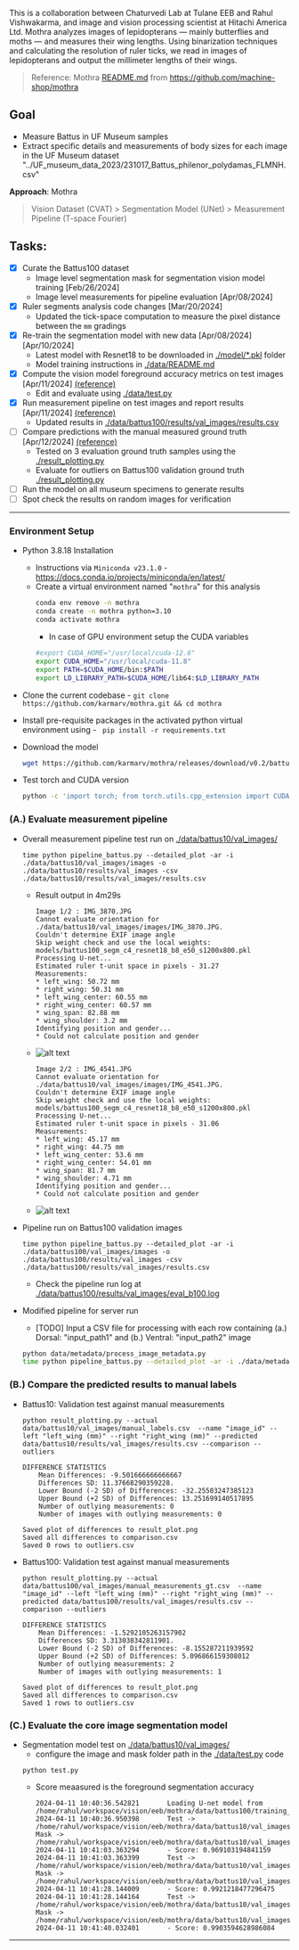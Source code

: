 
This is a collaboration between Chaturvedi Lab at Tulane EEB and Rahul Vishwakarma, and image and vision processing scientist at Hitachi America Ltd. Mothra analyzes images of lepidopterans — mainly butterflies and moths — and measures their wing lengths. Using binarization techniques and calculating the resolution of ruler ticks, we read in images of lepidopterans and output the millimeter lengths of their wings. 

> Reference: Mothra [README.md](./README.OG.md) from https://github.com/machine-shop/mothra

## Goal
- Measure Battus in UF Museum samples
- Extract specific details and measurements of body sizes for each image in the UF Museum dataset "../UF_museum_data_2023/231017_Battus_philenor_polydamas_FLMNH.csv"

**Approach**: Mothra
>  Vision Dataset (CVAT) > Segmentation Model (UNet) > Measurement Pipeline (T-space Fourier)

## Tasks: 
- [x] Curate the Battus100 dataset
  - Image level segmentation mask for segmentation vision model training [Feb/26/2024]
  - Image level measurements for pipeline evaluation [Apr/08/2024] 
- [x] Ruler segments analysis code changes [Mar/20/2024] 
  - Updated the tick-space computation to measure the pixel distance between the `mm` gradings
- [x] Re-train the segmentation model with new data [Apr/08/2024][Apr/10/2024]
  - Latest model with Resnet18 to be downloaded in [./model/*.pkl](./models/battus100_segm_c4_resnet18_b8_e50_s1200x800.pkl) folder
  - Model training instructions in [./data/README.md](./data/README.md)
- [x] Compute the vision model foreground accuracy metrics on test images [Apr/11/2024] [(reference)](#c-evaluate-vision-model)
  - Edit and evaluate using [./data/test.py](./data/test.py)
- [x] Run measurement pipeline on test images and report results [Apr/11/2024] [(reference)](#a-evaluate-measurement-pipeline)
  - Updated results in [./data/battus100/results/val_images/results.csv](./data/battus100/results/val_images/results.csv)
- [ ] Compare predictions with the manual measured ground truth [Apr/12/2024] [(reference)](#b-compare-the-predicted-results-to-manual-labels)
  - Tested on 3 evaluation ground truth samples using the [./result_plotting.py](./result_plotting.py)
  - Evaluate for outliers on Battus100 validation ground truth [./result_plotting.py](./result_plotting.py)
- [ ] Run the model on all museum specimens to generate results 
- [ ] Spot check the results on random images for verification

---

### Environment Setup
- Python 3.8.18 Installation
  - Instructions via `Miniconda v23.1.0` - https://docs.conda.io/projects/miniconda/en/latest/ 
  - Create a virtual environment named "`mothra`" for this analysis
    ```bash
    conda env remove -n mothra
    conda create -n mothra python=3.10
    conda activate mothra
    ```
    - In case of GPU environment setup the CUDA variables
    ```bash
    #export CUDA_HOME="/usr/local/cuda-12.6"
    export CUDA_HOME="/usr/local/cuda-11.8"
    export PATH=$CUDA_HOME/bin:$PATH
    export LD_LIBRARY_PATH=$CUDA_HOME/lib64:$LD_LIBRARY_PATH
    ```

- Clone the current codebase - `git clone https://github.com/karmarv/mothra.git && cd mothra`
- Install pre-requisite packages in the activated python virtual environment using -  ` pip install -r requirements.txt`
- Download the model
  ```bash
  wget https://github.com/karmarv/mothra/releases/download/v0.2/battus100_segm_c4_resnet18_b8_e50_s1200x800.pkl -P ./models
  ```
- Test torch and CUDA version
  ```bash
  python -c 'import torch; from torch.utils.cpp_extension import CUDA_HOME; print(torch.__version__, torch.cuda.is_available(), CUDA_HOME)'
  ```

### (A.) Evaluate measurement pipeline
- Overall measurement pipeline test run on [./data/battus10/val_images/](./data/battus10/val_images/)
  ```
  time python pipeline_battus.py --detailed_plot -ar -i ./data/battus10/val_images/images -o ./data/battus10/results/val_images -csv ./data/battus10/results/val_images/results.csv
  ```
  - Result output in 4m29s
    ```log
    Image 1/2 : IMG_3870.JPG
    Cannot evaluate orientation for ./data/battus10/val_images/images/IMG_3870.JPG.
    Couldn't determine EXIF image angle
    Skip weight check and use the local weights:  models/battus100_segm_c4_resnet18_b8_e50_s1200x800.pkl
    Processing U-net...
    Estimated ruler t-unit space in pixels - 31.27
    Measurements:
    * left_wing: 50.72 mm
    * right_wing: 50.31 mm
    * left_wing_center: 60.55 mm
    * right_wing_center: 60.57 mm
    * wing_span: 82.88 mm
    * wing_shoulder: 3.2 mm
    Identifying position and gender...
    * Could not calculate position and gender

    ```
  - ![alt text](./data/battus10/results/val_images/IMG_3870.JPG "Sample 1")
    ```log
    Image 2/2 : IMG_4541.JPG
    Cannot evaluate orientation for ./data/battus10/val_images/images/IMG_4541.JPG.
    Couldn't determine EXIF image angle
    Skip weight check and use the local weights:  models/battus100_segm_c4_resnet18_b8_e50_s1200x800.pkl
    Processing U-net...
    Estimated ruler t-unit space in pixels - 31.06
    Measurements:
    * left_wing: 45.17 mm
    * right_wing: 44.75 mm
    * left_wing_center: 53.6 mm
    * right_wing_center: 54.01 mm
    * wing_span: 81.7 mm
    * wing_shoulder: 4.71 mm
    Identifying position and gender...
    * Could not calculate position and gender
    ```
  - ![alt text](./data/battus10/results/val_images/IMG_4541.JPG "Sample 1")

- Pipeline run on Battus100 validation images
  ```
  time python pipeline_battus.py --detailed_plot -ar -i ./data/battus100/val_images/images -o ./data/battus100/results/val_images -csv ./data/battus100/results/val_images/results.csv
  ```
  - Check the pipeline run log at [./data/battus100/results/val_images/eval_b100.log](./data/battus100/results/val_images/eval_b100.log)

- Modified pipeline for server run
  - [TODO] Input a CSV file for processing with each row containing (a.) Dorsal: "input_path1" and (b.) Ventral: "input_path2" image
  ```bash
  python data/metadata/process_image_metadata.py 
  time python pipeline_battus.py --detailed_plot -ar -i ./data/metadata/eval_image_paths.txt -o ./data/results/images -csv ./data/results/results.csv
  ```

### (B.) Compare the predicted results to manual labels
- Battus10: Validation test against manual measurements
  ```
  python result_plotting.py --actual data/battus10/val_images/manual_labels.csv  --name "image_id" --left "left_wing (mm)" --right "right_wing (mm)" --predicted data/battus10/results/val_images/results.csv --comparison --outliers
  ```
  ```log
  DIFFERENCE STATISTICS
      Mean Differences: -9.501666666666667
      Differences SD: 11.37668290359228.
      Lower Bound (-2 SD) of Differences: -32.25503247385123
      Upper Bound (+2 SD) of Differences: 13.251699140517895
      Number of outlying measurements: 0
      Number of images with outlying measurements: 0

  Saved plot of differences to result_plot.png
  Saved all differences to comparison.csv
  Saved 0 rows to outliers.csv
  ```
- Battus100: Validation test against manual measurements
  ```
  python result_plotting.py --actual data/battus100/val_images/manual_measurements_gt.csv  --name "image_id" --left "left_wing (mm)" --right "right_wing (mm)" --predicted data/battus100/results/val_images/results.csv --comparison --outliers
  ```
  ```log
  DIFFERENCE STATISTICS
      Mean Differences: -1.5292105263157902
      Differences SD: 3.313038342811901.
      Lower Bound (-2 SD) of Differences: -8.155287211939592
      Upper Bound (+2 SD) of Differences: 5.096866159308012
      Number of outlying measurements: 2
      Number of images with outlying measurements: 1

  Saved plot of differences to result_plot.png
  Saved all differences to comparison.csv
  Saved 1 rows to outliers.csv
  ```

### (C.) Evaluate the core image segmentation model
- Segmentation model test on [./data/battus10/val_images/](./data/battus10/val_images/)
  - configure the image and mask folder path in the [./data/test.py](./data/test.py) code
  ```
  python test.py
  ```
  - Score meaasured is the foreground segmentation accuracy
    ```log
    2024-04-11 10:40:36.542821       Loading U-net model from  /home/rahul/workspace/vision/eeb/mothra/data/battus100/training_images/battus100_segm_c4_resnet18_b8_e50_s1200x800.pkl
    2024-04-11 10:40:36.950398       Test ->  /home/rahul/workspace/vision/eeb/mothra/data/battus10/val_images/images/IMG_2895.JPG   Mask ->  /home/rahul/workspace/vision/eeb/mothra/data/battus10/val_images/labels/IMG_2895.png
    2024-04-11 10:41:03.363294       - Score: 0.969103194841159
    2024-04-11 10:41:03.363399       Test ->  /home/rahul/workspace/vision/eeb/mothra/data/battus10/val_images/images/IMG_3870.JPG   Mask ->  /home/rahul/workspace/vision/eeb/mothra/data/battus10/val_images/labels/IMG_3870.png
    2024-04-11 10:41:28.144009       - Score: 0.9921218477296475
    2024-04-11 10:41:28.144164       Test ->  /home/rahul/workspace/vision/eeb/mothra/data/battus10/val_images/images/IMG_4541.JPG   Mask ->  /home/rahul/workspace/vision/eeb/mothra/data/battus10/val_images/labels/IMG_4541.png
    2024-04-11 10:41:40.032401       - Score: 0.9903594628986084
    ```

--- 


